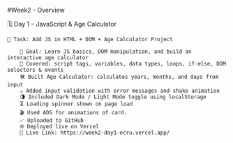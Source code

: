 #Week2 - Overview    
    
🗓️ Day 1 – JavaScript & Age Calculator

    📄 Task: Add JS in HTML + DOM + Age Calculator Project

        🎯 Goal: Learn JS basics, DOM manipulation, and build an interactive age calculator
        🧠 Covered: script tags, variables, data types, loops, if-else, DOM selectors & events
        🛠️ Built Age Calculator: calculates years, months, and days from input
        ⚠️ Added input validation with error messages and shake animation
        🌗 Included Dark Mode / Light Mode toggle using localStorage
        ⏳ Loading spinner shown on page load
        🎬 Used AOS for animations of card.
        ✅ Uploaded to GitHub
        🌐 Deployed live on Vercel
        🔗 Live Link: https://week2-day1-ecru.vercel.app/